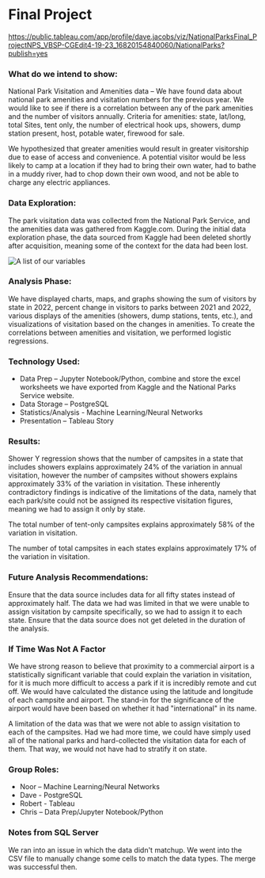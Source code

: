 # Final Project
https://public.tableau.com/app/profile/dave.jacobs/viz/NationalParksFinal_ProjectNPS_VBSP-CGEdit4-19-23_16820154840060/NationalParks?publish=yes

### What do we intend to show:
National Park Visitation and Amenities data – We have found data about national park amenities and visitation numbers for the previous year. We would like to see if there is a correlation between any of the park amenities and the number of visitors annually. Criteria for amenities: state, lat/long, total Sites, tent only, the number of electrical hook ups, showers, dump station present, host, potable water, firewood for sale.

We hypothesized that greater amenities would result in greater visitorship due to ease of access and convenience. A potential visitor would be less likely to camp at a location if they had to bring their own water, had to bathe in a muddy river, had to chop down their own wood, and not be able to charge any electric appliances.

### Data Exploration:
The park visitation data was collected from the National Park Service, and the amenities data was gathered from Kaggle.com. During the initial data exploration phase, the data sourced from Kaggle had been deleted shortly after acquisition, meaning some of the context for the data had been lost.

<img src="Final_Project/Resources/DBD.png" alt="A list of our variables" title="Our variables" style="display: inline-block; margin: 0 auto; max-width: 300px">

### Analysis Phase:
We have displayed charts, maps, and graphs showing the sum of visitors by state in 2022, percent change in visitors to parks between 2021 and 2022, various displays of the amenities (showers, dump stations, tents, etc.), and visualizations of visitation based on the changes in amenities. To create the correlations between amenities and visitation, we performed logistic regressions.

### Technology Used:
- Data Prep – Jupyter Notebook/Python, combine and store the excel worksheets we have exported from Kaggle and the National Parks Service website. 
- Data Storage – PostgreSQL
- Statistics/Analysis - Machine Learning/Neural Networks
- Presentation – Tableau Story

### Results:
Shower Y regression shows that the number of campsites in a state that includes showers explains approximately 24% of the variation in annual visitation, however the number of campsites without showers explains approximately 33% of the variation in visitation. These inherently contradictory findings is indicative of the limitations of the data, namely that each park/site could not be assigned its respective visitation figures, meaning we had to assign it only by state.

The total number of tent-only campsites explains approximately 58% of the variation in visitation.

The number of total campsites in each states explains approximately 17% of the variation in visitation.

### Future Analysis Recommendations:
Ensure that the data source includes data for all fifty states instead of approximately half.
The data we had was limited in that we were unable to assign visitation by campsite specifically, so we had to assign it to each state.
Ensure that the data source does not get deleted in the duration of the analysis.

### If Time Was Not A Factor
We have strong reason to believe that proximity to a commercial airport is a statistically significant variable that could explain the variation in visitation, for it is much more difficult to access a park if it is incredibly remote and cut off. We would have calculated the distance using the latitude and longitude of each campsite and airport. The stand-in for the significance of the airport would have been based on whether it had "international" in its name.

A limitation of the data was that we were not able to assign visitation to each of the campsites. Had we had more time, we could have simply used all of the national parks and hard-collected the visitation data for each of them. That way, we would not have had to stratify it on state.

### Group Roles: 
- Noor – Machine Learning/Neural Networks
- Dave - PostgreSQL
- Robert - Tableau 
- Chris – Data Prep/Jupyter Notebook/Python

### Notes from SQL Server
We ran into an issue in which the data didn't matchup. We went into the CSV file to manually change some cells to match the data types. The merge was successful then.
